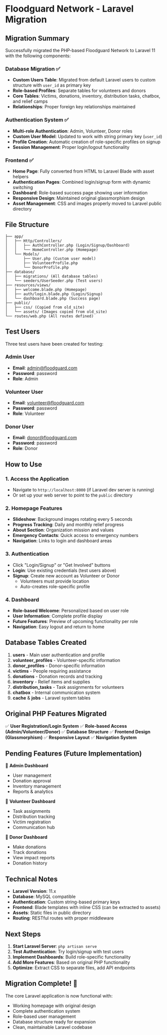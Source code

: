 # Floodguard Network - Laravel Migration

## Migration Summary

Successfully migrated the PHP-based Floodguard Network to Laravel 11 with the following components:

### Database Migration ✅
- **Custom Users Table**: Migrated from default Laravel users to custom structure with `user_id` as primary key
- **Role-based Profiles**: Separate tables for volunteers and donors
- **Core Tables**: Victims, donations, inventory, distribution tasks, chatbox, and relief camps
- **Relationships**: Proper foreign key relationships maintained

### Authentication System ✅
- **Multi-role Authentication**: Admin, Volunteer, Donor roles
- **Custom User Model**: Updated to work with string primary key (`user_id`)
- **Profile Creation**: Automatic creation of role-specific profiles on signup
- **Session Management**: Proper login/logout functionality

### Frontend ✅
- **Home Page**: Fully converted from HTML to Laravel Blade with asset helpers
- **Authentication Pages**: Combined login/signup form with dynamic switching
- **Dashboard**: Role-based success page showing user information
- **Responsive Design**: Maintained original glassmorphism design
- **Asset Management**: CSS and images properly moved to Laravel public directory

## File Structure

```
├── app/
│   ├── Http/Controllers/
│   │   ├── AuthController.php (Login/Signup/Dashboard)
│   │   └── HomeController.php (Homepage)
│   └── Models/
│       ├── User.php (Custom user model)
│       ├── VolunteerProfile.php
│       └── DonorProfile.php
├── database/
│   ├── migrations/ (All database tables)
│   └── seeders/UserSeeder.php (Test users)
├── resources/views/
│   ├── welcome.blade.php (Homepage)
│   ├── auth/login.blade.php (Login/Signup)
│   └── dashboard.blade.php (Success page)
├── public/
│   ├── css/ (Copied from old_site)
│   └── assets/ (Images copied from old_site)
└── routes/web.php (All routes defined)
```

## Test Users

Three test users have been created for testing:

### Admin User
- **Email**: admin@floodguard.com
- **Password**: password
- **Role**: Admin

### Volunteer User
- **Email**: volunteer@floodguard.com
- **Password**: password
- **Role**: Volunteer

### Donor User
- **Email**: donor@floodguard.com
- **Password**: password
- **Role**: Donor

## How to Use

### 1. Access the Application
- Navigate to `http://localhost:8000` (if Laravel dev server is running)
- Or set up your web server to point to the `public` directory

### 2. Homepage Features
- **Slideshow**: Background images rotating every 5 seconds
- **Progress Tracking**: Daily and monthly relief progress
- **About Section**: Organization mission and values
- **Emergency Contacts**: Quick access to emergency numbers
- **Navigation**: Links to login and dashboard areas

### 3. Authentication
- Click "Login/Signup" or "Get Involved" buttons
- **Login**: Use existing credentials (test users above)
- **Signup**: Create new account as Volunteer or Donor
  - Volunteers must provide location
  - Auto-creates role-specific profile

### 4. Dashboard
- **Role-based Welcome**: Personalized based on user role
- **User Information**: Complete profile display
- **Future Features**: Preview of upcoming functionality per role
- **Navigation**: Easy logout and return to home

## Database Tables Created

1. **users** - Main user authentication and profile
2. **volunteer_profiles** - Volunteer-specific information
3. **donor_profiles** - Donor-specific information
4. **victims** - People requiring assistance
5. **donations** - Donation records and tracking
6. **inventory** - Relief items and supplies
7. **distribution_tasks** - Task assignments for volunteers
8. **chatbox** - Internal communication system
9. **cache** & **jobs** - Laravel system tables

## Original PHP Features Migrated

✅ **User Registration/Login System**
✅ **Role-based Access (Admin/Volunteer/Donor)**
✅ **Database Structure**
✅ **Frontend Design (Glassmorphism)**
✅ **Responsive Layout**
✅ **Navigation System**

## Pending Features (Future Implementation)

🔄 **Admin Dashboard**
- User management
- Donation approval
- Inventory management
- Reports & analytics

🔄 **Volunteer Dashboard**
- Task assignments
- Distribution tracking
- Victim registration
- Communication hub

🔄 **Donor Dashboard**
- Make donations
- Track donations
- View impact reports
- Donation history

## Technical Notes

- **Laravel Version**: 11.x
- **Database**: MySQL compatible
- **Authentication**: Custom string-based primary keys
- **Frontend**: Blade templates with inline CSS (can be extracted to assets)
- **Assets**: Static files in public directory
- **Routing**: RESTful routes with proper middleware

## Next Steps

1. **Start Laravel Server**: `php artisan serve`
2. **Test Authentication**: Try login/signup with test users
3. **Implement Dashboards**: Build role-specific functionality
4. **Add More Features**: Based on original PHP functionality
5. **Optimize**: Extract CSS to separate files, add API endpoints

## Migration Complete! 🎉

The core Laravel application is now functional with:
- Working homepage with original design
- Complete authentication system
- Role-based user management
- Database structure ready for expansion
- Clean, maintainable Laravel codebase

